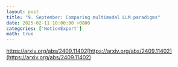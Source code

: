 ```yaml
---
layout: post
title: "9. September: Comparing multimodal LLM paradigms"
date: 2025-02-11 10:00:00 +0800
categories: ['NotionExport']
math: true
---
```


https://arxiv.org/abs/2409.11402[https://arxiv.org/abs/2409.11402](https://arxiv.org/abs/2409.11402)
